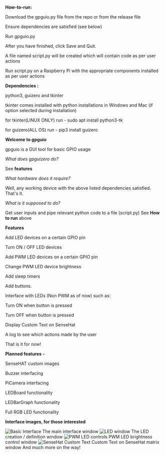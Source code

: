 **How-to-run:**

Download the gpguio.py file from the repo or from the release file

Ensure dependencies are satisfied (see below)

Run gpguio.py

After you have finished, click Save and Quit.

A file named script.py will be created which will contain code as per user actions

Run script.py on a Raspberry Pi with the appropriate components installed as per user actions


**Dependencies :**

python3, guizero and tkinter

tkinter comes installed with python installations in Windows and Mac (if option selected during installation)

for tkinter(LINUX ONLY) run - sudo apt install python3-tk
  
for guizero(ALL OS) run - pip3 install guizero


**Welcome to gpguio**

gpguio is a GUI tool for basic GPIO usage


_What does gpguizero do?_

See **features** 


_What hardware does it require?_

Well, any working device with the above listed dependencies satisfied. That's it.


_What is it supposed to do?_

Get user inputs and pipe relevant python code to a file (script.py)
See **How to run** above


**Features**

Add LED devices on a certain GPIO pin

Turn ON / OFF LED devices

Add PWM LED devices on a certain GPIO pin

Change PWM LED device brightness

Add sleep timers

Add buttons.

Interface with LEDs (Non PWM as of now) such as:

  Turn ON when button is pressed

  Turn OFF when button is pressed

Display Custom Text on SenseHat

A log to see which actions made by the user

That is it for now!

**Planned features -**

SenseHAT custom images

Buzzer interfacing

PiCamera interfacing

LEDBoard functionality

LEDBarGraph functionality

Full RGB LED functionality


**Interface images, for those interested**

![Basic Interface](https://user-images.githubusercontent.com/68515826/88478558-163e8a80-cf67-11ea-9bbf-268ca0fe1b36.png)
The main interface window
![LED window](https://user-images.githubusercontent.com/68515826/88478651-b1cffb00-cf67-11ea-83a5-56776dce61ea.png)
The LED creation / definition window
![PWM LED controls](https://user-images.githubusercontent.com/68515826/88478672-d88e3180-cf67-11ea-9d16-0adc9768e144.png)
PWM LED brightness control window
![SenseHat Custom Text](https://user-images.githubusercontent.com/68515826/88478724-3589e780-cf68-11ea-8a34-a34414ce262d.png)
Custom Text on SenseHat matrix window
And much more on the way!
